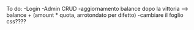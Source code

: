 To do:
-Login
-Admin CRUD
-aggiornamento balance dopo la vittoria --> balance + (amount * quota, arrotondato per difetto)
-cambiare il foglio css????
